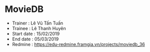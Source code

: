 # MovieDB 
+ Trainer : Lê Vũ Tấn Tuấn
+ Trainee : Lê Thanh Huyên
+ Start date : 15/02/2019
+ End date : 05/03/2019
+ Redmine : https://edu-redmine.framgia.vn/projects/moviedb_36
